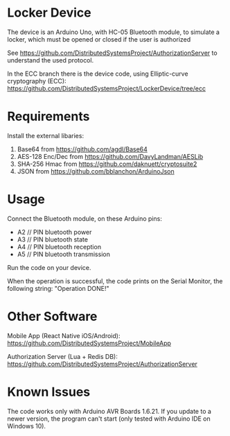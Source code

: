 # Locker Device
The device is an Arduino Uno, with HC-05 Bluetooth module, to simulate a locker, which must be opened or closed if the user is authorized

See https://github.com/DistributedSystemsProject/AuthorizationServer to understand the used protocol.

In the ECC branch there is the device code, using Elliptic-curve cryptography (ECC): https://github.com/DistributedSystemsProject/LockerDevice/tree/ecc

# Requirements
Install the external libaries:
1. Base64 from https://github.com/agdl/Base64
2. AES-128 Enc/Dec from https://github.com/DavyLandman/AESLib
3. SHA-256 Hmac from https://github.com/daknuett/cryptosuite2
4. JSON from https://github.com/bblanchon/ArduinoJson

# Usage
Connect the Bluetooth module, on these Arduino pins:
- A2 // PIN bluetooth power
- A3 // PIN bluetooth state
- A4 // PIN bluetooth reception
- A5 // PIN bluetooth transmission

Run the code on your device.

When the operation is successful, the code prints on the Serial Monitor, the following string:
"Operation DONE!"

# Other Software
Mobile App (React Native iOS/Android): https://github.com/DistributedSystemsProject/MobileApp

Authorization Server (Lua + Redis DB): https://github.com/DistributedSystemsProject/AuthorizationServer

# Known Issues
The code works only with Arduino AVR Boards 1.6.21. If you update to a newer version, the program can't start (only tested with Arduino IDE on Windows 10).
